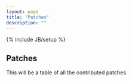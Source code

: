 ```yaml
---
layout: page
title: "Patches"
description: ""
---
```

{% include JB/setup %}

## Patches

This will be a table of all the contributed patches

